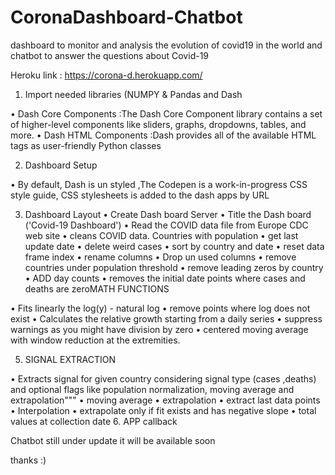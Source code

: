 # CoronaDashboard-Chatbot

dashboard to monitor and analysis the evolution of covid19 in the world
 and chatbot to answer the questions about Covid-19
 
 Heroku link : https://corona-d.herokuapp.com/ 
 1.	Import needed libraries (NUMPY & Pandas and Dash

•	Dash Core Components :The Dash Core Component library contains a set of higher-level components like sliders, graphs, dropdowns, tables, and more.
•	Dash HTML Components :Dash provides all of the available HTML tags as user-friendly Python classes


2.	Dashboard Setup

•	By default, Dash is un styled ,The Codepen is a work-in-progress CSS style guide, CSS stylesheets is added to the dash apps by URL

3.	Dashboard Layout
•	Create Dash board Server
•	Title the Dash board ('Covid-19 Dashboard')
•	Read the COVID data file from Europe CDC web site
•	cleans COVID data. Countries with population 
•	get last update date
•	delete weird cases
•	sort by country and date
•	reset data frame index
•	rename columns
•	Drop un used columns
•	remove countries under population threshold
•	remove leading zeros by country
•	ADD day counts
•	removes the initial date points where cases and deaths are zeroMATH FUNCTIONS

•	Fits linearly the log(y) - natural log
•	remove points where log does not exist
•	Calculates the relative growth starting from a daily series
•	suppress warnings as you might have division by zero
•	centered moving average with window reduction at the extremities.

5.	SIGNAL EXTRACTION

•	Extracts signal for given country considering signal type (cases ,deaths) and optional flags like population normalization, moving average and extrapolation"""
•	moving average
•	extrapolation
•	 extract last data points
•	Interpolation
•	extrapolate only if fit exists and has negative slope
•	total values at collection date
6.	APP callback

 
 Chatbot still under update it will be available soon
 
 thanks :)

